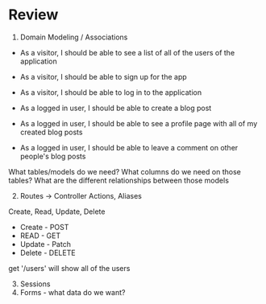 # Review

1. Domain Modeling / Associations

  + As a visitor, I should be able to see a list of all of the users of the application

  + As a visitor, I should be able to sign up for the app
  + As a visitor, I should be able to log in to the application
  + As a logged in user, I should be able to create a blog post
  + As a logged in user, I should be able to see a profile page with all of my created blog posts
  + As a logged in user, I should be able to leave a comment on other people's blog posts

  What tables/models do we need?
  What columns do we need on those tables?
  What are the different relationships between those models

2. Routes -> Controller Actions, Aliases

  Create, Read, Update, Delete

  + Create - POST
  + READ - GET
  + Update - Patch
  + Delete - DELETE

  get '/users' will show all of the users

3. Sessions
4. Forms - what data do we want?
